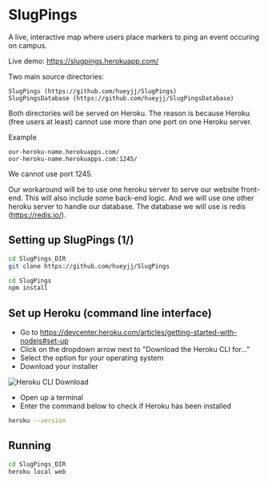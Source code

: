 # SlugPings
A live, interactive map where users place markers to ping an event occuring on campus.

Live demo: https://slugpings.herokuapp.com/


Two main source directories: 

    SlugPings (https://github.com/hueyjj/SlugPings)
    SlugPingsDatabase (https://github.com/hueyjj/SlugPingsDatabase)

Both directories will be served on Heroku. The reason is because Heroku (free users at least) cannot use more than one port on one Heroku server.

Example

    our-heroku-name.herokuapps.com/
    our-heroku-name.herokuapps.com:1245/
We cannot use port 1245.

Our workaround will be to use one heroku server to serve our website front-end. This will also include some back-end logic.
And we will use one other heroku server to handle our database. The database we will use is redis (https://redis.io/).

## Setting up SlugPings (1/)
```bash
cd SlugPings_DIR
git clone https://github.com/hueyjj/SlugPings

cd SlugPings
npm install
```

## Set up Heroku (command line interface)
- Go to https://devcenter.heroku.com/articles/getting-started-with-nodejs#set-up
- Click on the dropdown arrow next to "Download the Heroku CLI for..."
- Select the option for your operating system
- Download your installer

![Heroku CLI Download](https://raw.githubusercontent.com/hueyjj/SlugPings/master/screenshots/HerokuCLI.PNG)

- Open up a terminal
- Enter the command below to check if Heroku has been installed
```bash
heroku --version
```

## Running
```bash
cd SlugPings_DIR
heroku local web
```
